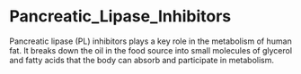 # Pancreatic_Lipase_Inhibitors
Pancreatic lipase (PL) inhibitors plays a key role in the metabolism of human fat. It breaks down the oil in the food source into small molecules of glycerol and fatty acids that the body can absorb and participate in metabolism.
